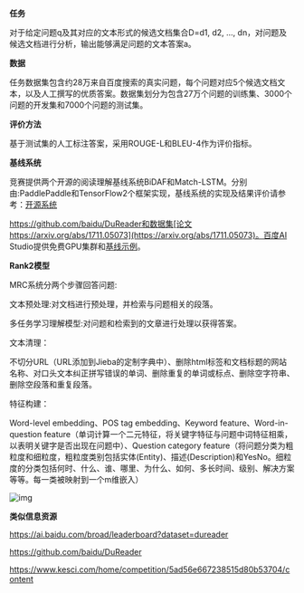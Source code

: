 **任务**

对于给定问题q及其对应的文本形式的候选文档集合D=d1, d2, ..., dn，对问题及候选文档进行分析，输出能够满足问题的文本答案a。

**数据**

任务数据集包含约28万来自百度搜索的真实问题，每个问题对应5个候选文档文本，以及人工撰写的优质答案。数据集划分为包含27万个问题的训练集、3000个问题的开发集和7000个问题的测试集。

**评价方法**

基于测试集的人工标注答案，采用ROUGE-L和BLEU-4作为评价指标。

**基线系统**

竞赛提供两个开源的阅读理解基线系统BiDAF和Match-LSTM。分别由:PaddlePaddle和TensorFlow2个框架实现，基线系统的实现及结果评价请参考：[开源系统](https://github.com/baidu/DuReader)

https://github.com/baidu/DuReader和数据集[论文https://arxiv.org/abs/1711.05073](https://arxiv.org/abs/1711.05073)。百度AI Studio提供免费GPU集群和[基线示例](http://aistudio.baidu.com/aistudio/#/projectdetail/44827)。

**Rank2模型**

MRC系统分两个步骤回答问题:

文本预处理:对文档进行预处理，并检索与问题相关的段落。

多任务学习理解模型:对问题和检索到的文章进行处理以获得答案。

文本清理：

不切分URL（URL添加到Jieba的定制字典中）、删除html标签和文档标题的网站名称、对口头文本纠正拼写错误的单词、删除重复的单词或标点、删除空字符串、删除空段落和重复段落。

特征构建：

Word-level embedding、POS tag embedding、Keyword feature、Word-in-question feature（单词计算一个二元特征，将关键字特征与问题中词特征相乘，以表明关键字是否出现在问题中）、Question category feature（将问题分类为粗粒度和细粒度，粗粒度类别包括实体(Entity)、描述(Description)和YesNo。细粒度的分类包括何时、什么、谁、哪里、为什么、如何、多长时间、级别、解决方案等等。每一类被映射到一个m维嵌入）

![img](D:\duominuo\weixinobU7VjlxVTDz6HO47W1i7HUDaN7A\716550b0ebd94171a21dc28335f42a10\clipboard.png)

**类似信息资源**

https://ai.baidu.com/broad/leaderboard?dataset=dureader

https://github.com/baidu/DuReader

https://www.kesci.com/home/competition/5ad56e667238515d80b53704/content
